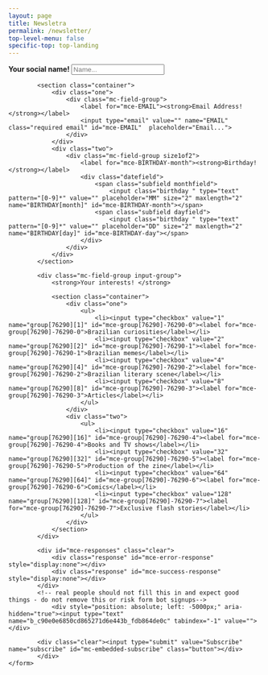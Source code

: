 ```yaml
---
layout: page
title: Newsletra
permalink: /newsletter/
top-level-menu: false
specific-top: top-landing
---
```


<!-- Begin Mailchimp Signup Form -->

<div id="mc_embed_signup">
	<form action="https://eitamagazine.us2.list-manage.com/subscribe/post?u=c90e0e6850cd865271d6e443b&amp;id=fdb864de0c" method="post" id="mc-embedded-subscribe-form" name="mc-embedded-subscribe-form" class="validate" target="" novalidate>
		<div id="mc_embed_signup_scroll">
			<div class="mc-field-group">
				<label for="mce-FNAME"><strong>Your social name!</strong></label>
				<input type="text" value="" name="FNAME" class="" id="mce-FNAME" placeholder="Name..."> 
			</div>

			<section class="container">
				<div class="one">
					<div class="mc-field-group">
						<label for="mce-EMAIL"><strong>Email Address!</strong></label>
						<input type="email" value="" name="EMAIL" class="required email" id="mce-EMAIL"  placeholder="Email...">
					</div>
				</div>
			  	<div class="two">
			  		<div class="mc-field-group size1of2">
						<label for="mce-BIRTHDAY-month"><strong>Birthday!</strong></label>
						<div class="datefield">
							<span class="subfield monthfield">
								<input class="birthday " type="text" pattern="[0-9]*" value="" placeholder="MM" size="2" maxlength="2" name="BIRTHDAY[month]" id="mce-BIRTHDAY-month"></span>
							<span class="subfield dayfield">
								<input class="birthday " type="text" pattern="[0-9]*" value="" placeholder="DD" size="2" maxlength="2" name="BIRTHDAY[day]" id="mce-BIRTHDAY-day"></span> 
						</div>
					</div>
				</div>
			</section>

			<div class="mc-field-group input-group">
				<strong>Your interests! </strong>
		      
				<section class="container">
			  		<div class="one">
						<ul>
							<li><input type="checkbox" value="1" name="group[76290][1]" id="mce-group[76290]-76290-0"><label for="mce-group[76290]-76290-0">Brazilian curiosities</label></li>
							<li><input type="checkbox" value="2" name="group[76290][2]" id="mce-group[76290]-76290-1"><label for="mce-group[76290]-76290-1">Brazilian memes</label></li>
							<li><input type="checkbox" value="4" name="group[76290][4]" id="mce-group[76290]-76290-2"><label for="mce-group[76290]-76290-2">Brazilian literary scene</label></li>
							<li><input type="checkbox" value="8" name="group[76290][8]" id="mce-group[76290]-76290-3"><label for="mce-group[76290]-76290-3">Articles</label></li>
						</ul>
			  		</div>
			  		<div class="two">
						<ul>
							<li><input type="checkbox" value="16" name="group[76290][16]" id="mce-group[76290]-76290-4"><label for="mce-group[76290]-76290-4">Books and TV shows</label></li>
							<li><input type="checkbox" value="32" name="group[76290][32]" id="mce-group[76290]-76290-5"><label for="mce-group[76290]-76290-5">Production of the zine</label></li>
							<li><input type="checkbox" value="64" name="group[76290][64]" id="mce-group[76290]-76290-6"><label for="mce-group[76290]-76290-6">Comics</label></li>
							<li><input type="checkbox" value="128" name="group[76290][128]" id="mce-group[76290]-76290-7"><label for="mce-group[76290]-76290-7">Exclusive flash stories</label></li>
						</ul>
					</div>
				</section>
			</div>

			<div id="mce-responses" class="clear">
				<div class="response" id="mce-error-response" style="display:none"></div>
				<div class="response" id="mce-success-response" style="display:none"></div>
			</div>    
			<!-- real people should not fill this in and expect good things - do not remove this or risk form bot signups-->
		    	<div style="position: absolute; left: -5000px;" aria-hidden="true"><input type="text" name="b_c90e0e6850cd865271d6e443b_fdb864de0c" tabindex="-1" value=""></div>
		    
			<div class="clear"><input type="submit" value="Subscribe" name="subscribe" id="mc-embedded-subscribe" class="button"></div>
    		</div>
	</form>
</div>

<!--End mc_embed_signup-->

